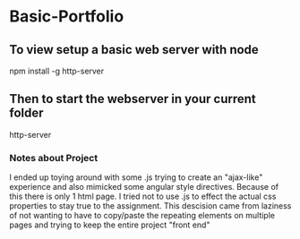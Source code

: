 # Basic-Portfolio

## To view setup a basic web server with node
npm install -g http-server

## Then to start the webserver in your current folder
http-server

### Notes about Project
I ended up toying around with some .js trying to create an "ajax-like" experience and also mimicked some angular style directives. Because of this there is only 1 html page. I tried not to use .js to effect the actual css properties to stay true to the assignment. This descision came from laziness of not wanting to have to copy/paste the repeating elements on multiple pages and trying to keep the entire project "front end"